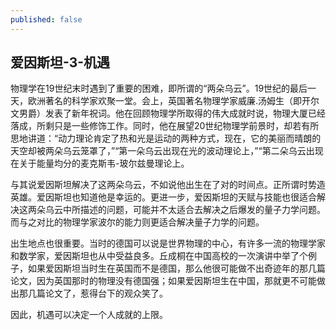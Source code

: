```yaml
---
published: false
---
```

## 爱因斯坦-3-机遇

物理学在19世纪末时遇到了重要的困难，即所谓的“两朵乌云”。19世纪的最后一天，欧洲著名的科学家欢聚一堂。会上，英国著名物理学家威廉.汤姆生（即开尔文男爵）发表了新年祝词。他在回顾物理学所取得的伟大成就时说，物理大厦已经落成，所剩只是一些修饰工作。同时，他在展望20世纪物理学前景时，却若有所思地讲道：“动力理论肯定了热和光是运动的两种方式，现在，它的美丽而晴朗的天空却被两朵乌云笼罩了，”“第一朵乌云出现在光的波动理论上，”“第二朵乌云出现在关于能量均分的麦克斯韦-玻尔兹曼理论上。

与其说爱因斯坦解决了这两朵乌云，不如说他出生在了对的时间点。正所谓时势造英雄。爱因斯坦也知道他是幸运的。更进一步，爱因斯坦的天赋与技能也很适合解决这两朵乌云中所描述的问题，可能并不太适合去解决之后爆发的量子力学问题。而与之对比的物理学家波尔的能力则更适合解决量子力学的问题。

出生地点也很重要。当时的德国可以说是世界物理的中心，有许多一流的物理学家和数学家，爱因斯坦也从中受益良多。丘成桐在中国高校的一次演讲中举了个例子，如果爱因斯坦当时生在英国而不是德国，那么他很可能做不出奇迹年的那几篇论文，因为英国那时的物理没有德国强；如果爱因斯坦生在中国，那就更不可能做出那几篇论文了，惹得台下的观众笑了。

因此，机遇可以决定一个人成就的上限。